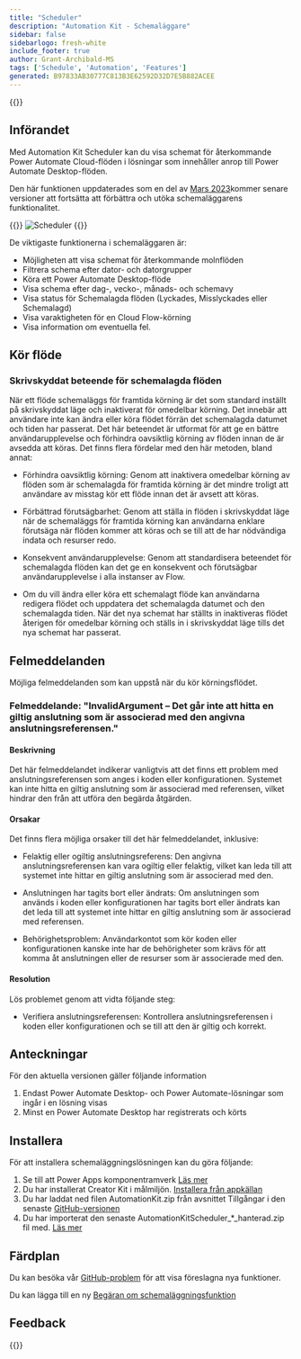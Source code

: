 ```yaml
---
title: "Scheduler"
description: "Automation Kit - Schemaläggare"
sidebar: false
sidebarlogo: fresh-white
include_footer: true
author: Grant-Archibald-MS
tags: ['Schedule', 'Automation', 'Features']
generated: B97833AB30777C813B3E62592D32D7E5B882ACEE
---
```


{{<toc>}}

## Införandet

Med Automation Kit Scheduler kan du visa schemat för återkommande Power Automate Cloud-flöden i lösningar som innehåller anrop till Power Automate Desktop-flöden.

Den här funktionen uppdaterades som en del av [Mars 2023](/sv/releases/march-2023)kommer senare versioner att fortsätta att förbättra och utöka schemaläggarens funktionalitet.

{{<border>}}
![Scheduler](/images/schedule.png)
{{</border>}}

De viktigaste funktionerna i schemaläggaren är:

- Möjligheten att visa schemat för återkommande molnflöden
- Filtrera schema efter dator- och datorgrupper
- Köra ett Power Automate Desktop-flöde
- Visa schema efter dag-, vecko-, månads- och schemavy
- Visa status för Schemalagda flöden (Lyckades, Misslyckades eller Schemalagd)
- Visa varaktigheten för en Cloud Flow-körning
- Visa information om eventuella fel.

## Kör flöde

### Skrivskyddat beteende för schemalagda flöden

När ett flöde schemaläggs för framtida körning är det som standard inställt på skrivskyddat läge och inaktiverat för omedelbar körning. Det innebär att användare inte kan ändra eller köra flödet förrän det schemalagda datumet och tiden har passerat. Det här beteendet är utformat för att ge en bättre användarupplevelse och förhindra oavsiktlig körning av flöden innan de är avsedda att köras.
Det finns flera fördelar med den här metoden, bland annat:

- Förhindra oavsiktlig körning: Genom att inaktivera omedelbar körning av flöden som är schemalagda för framtida körning är det mindre troligt att användare av misstag kör ett flöde innan det är avsett att köras.

- Förbättrad förutsägbarhet: Genom att ställa in flöden i skrivskyddat läge när de schemaläggs för framtida körning kan användarna enklare förutsäga när flöden kommer att köras och se till att de har nödvändiga indata och resurser redo.

- Konsekvent användarupplevelse: Genom att standardisera beteendet för schemalagda flöden kan det ge en konsekvent och förutsägbar användarupplevelse i alla instanser av Flow.

- Om du vill ändra eller köra ett schemalagt flöde kan användarna redigera flödet och uppdatera det schemalagda datumet och den schemalagda tiden. När det nya schemat har ställts in inaktiveras flödet återigen för omedelbar körning och ställs in i skrivskyddat läge tills det nya schemat har passerat.

## Felmeddelanden

Möjliga felmeddelanden som kan uppstå när du kör körningsflödet.

### Felmeddelande: "InvalidArgument – Det går inte att hitta en giltig anslutning som är associerad med den angivna anslutningsreferensen."

#### Beskrivning

Det här felmeddelandet indikerar vanligtvis att det finns ett problem med anslutningsreferensen som anges i koden eller konfigurationen. Systemet kan inte hitta en giltig anslutning som är associerad med referensen, vilket hindrar den från att utföra den begärda åtgärden.

#### Orsakar

Det finns flera möjliga orsaker till det här felmeddelandet, inklusive:

- Felaktig eller ogiltig anslutningsreferens: Den angivna anslutningsreferensen kan vara ogiltig eller felaktig, vilket kan leda till att systemet inte hittar en giltig anslutning som är associerad med den.

- Anslutningen har tagits bort eller ändrats: Om anslutningen som används i koden eller konfigurationen har tagits bort eller ändrats kan det leda till att systemet inte hittar en giltig anslutning som är associerad med referensen.

- Behörighetsproblem: Användarkontot som kör koden eller konfigurationen kanske inte har de behörigheter som krävs för att komma åt anslutningen eller de resurser som är associerade med den.

#### Resolution

Lös problemet genom att vidta följande steg:

- Verifiera anslutningsreferensen: Kontrollera anslutningsreferensen i koden eller konfigurationen och se till att den är giltig och korrekt.

## Anteckningar

För den aktuella versionen gäller följande information

1. Endast Power Automate Desktop- och Power Automate-lösningar som ingår i en lösning visas
1. Minst en Power Automate Desktop har registrerats och körts

## Installera

För att installera schemaläggningslösningen kan du göra följande:

1. Se till att Power Apps komponentramverk <a href="https://learn.microsoft.com/en-us/power-apps/developer/component-framework/component-framework-for-canvas-apps#enable-the-power-apps-component-framework-feature" target="_blank">Läs mer</a>
1. Du har installerat Creator Kit i målmiljön. <a href="https://appsource.microsoft.com/en-us/product/dynamics-365/microsoftpowercatarch.creatorkit1" target="_blank">Installera från appkällan</a>
1. Du har laddat ned filen AutomationKit.zip från avsnittet Tillgångar i den senaste <a href="https://github.com/microsoft/powercat-automation-kit/releases" target="_blank">GitHub-versionen</a>
1. Du har importerat den senaste AutomationKitScheduler_*_hanterad.zip fil med. <a href='https://learn.microsoft.com/en-us/power-apps/maker/data-platform/import-update-export-solutions' target="_blank">Läs mer</a>

## Färdplan

Du kan besöka vår <a href="https://github.com/microsoft/powercat-automation-kit/issues?q=is%3Aissue+is%3Aopen+label%3Ascheduler" target="_blank">GitHub-problem</a> för att visa föreslagna nya funktioner.

Du kan lägga till en ny <a href="https://github.com/microsoft/powercat-automation-kit/issues/new?assignees=&labels=automation-kit%2Cenhancement%2Cscheduler&template=2-automation-kit-feature.yml&title=%5BAutomation+Kit+-+Feature%5D%3A+FEATURE+TITLE" target="_blank">Begäran om schemaläggningsfunktion</a>

## Feedback

{{<questions name="/content/sv/features/scheduler.json" completed="Tack för att du ger feedback" showNavigationButtons="false" locale="sv">}}
